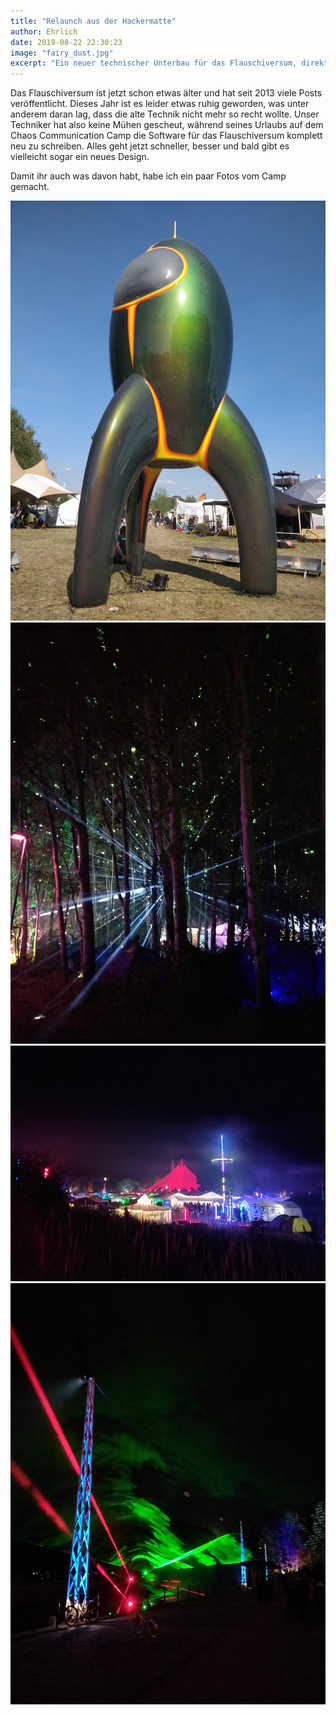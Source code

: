 ```yaml
---
title: "Relaunch aus der Hackermatte"
author: Ehrlich
date: 2019-08-22 22:30:23
image: "fairy_dust.jpg"
excerpt: "Ein neuer technischer Unterbau für das Flauschiversum, direkt aus der der Breitband-Hängematte"
---
```


Das Flauschiversum ist jetzt schon etwas älter und hat seit 2013 viele Posts veröffentlicht.
Dieses Jahr ist es leider etwas ruhig geworden, was unter anderem daran lag, dass die alte Technik nicht mehr so recht wollte.
Unser Techniker hat also keine Mühen gescheut, während seines Urlaubs auf dem Chaos Communication Camp die Software für das Flauschiversum komplett neu zu schreiben.
Alles geht jetzt schneller, besser und bald gibt es vielleicht sogar ein neues Design.

Damit ihr auch was davon habt, habe ich ein paar Fotos vom Camp gemacht.

![Fairy Dust](fairy_dust.jpg)
![Discokugel im Wald](IMG_20190821_234728.jpg)
![Panorama](IMG_20190821_230830.jpg)
![Lasershow](IMG_20190821_232415.jpg)